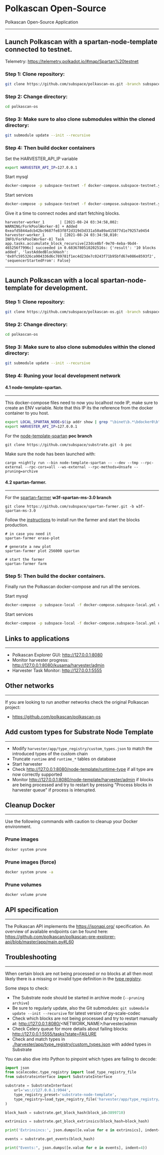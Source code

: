# Polkascan Open-Source

Polkascan Open-Source Application

<hr></hr>

## Launch Polkascan with a spartan-node-template connected to testnet.

Telemetry: https://telemetry.polkadot.io/#map/Spartan%20testnet

### Step 1: Clone repository:

```bash
git clone https://github.com/subspace/polkascan-os.git -branch subspace-testnet
```

### Step 2: Change directory:

```bash
cd polkascan-os
```

### Step 3: Make sure to also clone submodules within the cloned directory:

```bash
git submodule update --init --recursive
```

### Step 4: Then build docker containers

Set the HARVESTER_API_IP variable

```bash
export HARVESTER_API_IP=127.0.0.1
```

Start mysql

```bash
docker-compose -p subspace-testnet -f docker-compose.subspace-testnet.yml up -d mysql
```

Start services

```bash
docker-compose -p subspace-testnet -f docker-compose.subspace-testnet.yml up --build
```

Give it a time to connect nodes and start fetching blocks.

```
harvester-worker_1       | [2021-08-24 03:34:58,002: WARNING/ForkPoolWorker-8] + Added 0xeafd5844adcb42bc9687fe83f8f2d319d3d331a50a89a415877d1e79257a9454
harvester-worker_1       | [2021-08-24 03:34:58,010: INFO/ForkPoolWorker-8] Task app.tasks.accumulate_block_recursive[23dce8bf-9e70-4eba-9bd4-465256f7996c] succeeded in 0.6836780510202516s: {'result': '10 blocks added', 'lastAddedBlockHash': '0x0fc595326ca904336d6c789781f1ec4d23de7c0243f71b95bfd67e086e8593f2', 'sequencerStartedFrom': False}
```

<hr></hr>

## Launch Polkascan with a local spartan-node-template for development.

### Step 1: Clone repository:

```bash
git clone https://github.com/subspace/polkascan-os.git -branch subspace-testnet
```

### Step 2: Change directory:

```bash
cd polkascan-os
```

### Step 3: Make sure to also clone submodules within the cloned directory:

```bash
git submodule update --init --recursive
```

### Step 4: Runing your local development network

#### 4.1 node-template-spartan.

<hr></hr>

This docker-compose files need to now you localhost node IP, make sure to create an ENV variable.
Note that this IP its the reference from the docker container to you host.

```bash
export LOCAL_SPARTAN_NODE=$(ip addr show | grep "\binet\b.*\bdocker0\b" | awk '{print $2}' | cut -d '/' -f 1)
export HARVESTER_API_IP=127.0.0.1
```

For the [node-template-spartan](https://github.com/subspace/substrate/tree/poc/bin/node-template-spartan) **poc branch**

```
git clone https://github.com/subspace/substrate.git -b poc
```

Make sure the node has been launched with:

```
cargo +nightly run --bin node-template-spartan -- --dev --tmp --rpc-external --rpc-cors=all --ws-external --rpc-methods=Unsafe --pruning=archive
```

#### 4.2 spartan-farmer.

<hr></hr>

For the [spartan-farmer](https://github.com/subspace/spartan-farmer) **w3f-spartan-ms-3.0 branch**

```
git clone https://github.com/subspace/spartan-farmer.git -b w3f-spartan-ms-3.0
```

Follow the [instructions](https://github.com/subspace/spartan-farmer/blob/w3f-spartan-ms-3.0/README.md) to install run the farmer and start the blocks production.

```
# in case you need it
spartan-farmer erase-plot

# generate a new plot
spartan-farmer plot 256000 spartan

# start the farmer
spartan-farmer farm

```

### Step 5: Then build the docker containers.

Finally run the Polkascan docker-compose and run all the services.

Start mysql

```bash
docker-compose -p subspace-local -f docker-compose.subspace-local.yml up -d mysql
```

Start services

```bash
docker-compose -p subspace-local -f docker-compose.subspace-local.yml up --build
```

## Links to applications

<hr></hr>

- Polkascan Explorer GUI: http://127.0.0.1:8080
- Monitor harvester progress: http://127.0.0.1:8080/kusama/harvester/admin
- Harvester Task Monitor: http://127.0.0.1:5555

## Other networks

<hr></hr>

If you are looking to run another networks check the original Polkascan project:

- https://github.com/polkascan/polkascan-os

## Add custom types for Substrate Node Template

<hr></hr>

- Modify `harvester/app/type_registry/custom_types.json` to match the introduced types of the custom chain
- Truncate `runtime` and `runtime_*` tables on database
- Start harvester
- Check http://127.0.0.1:8080/node-template/runtime-type if all type are now correctly supported
- Monitor http://127.0.0.1:8080/node-template/harvester/admin if blocks are being processed and try to restart by pressing "Process blocks in harvester queue" if process is interupted.

## Cleanup Docker

<hr></hr>

Use the following commands with caution to cleanup your Docker environment.

### Prune images

```bash
docker system prune
```

### Prune images (force)

```bash
docker system prune -a
```

### Prune volumes

```bash
docker volume prune
```

## API specification

<hr></hr>

The Polkascan API implements the https://jsonapi.org/ specification. An overview of available endpoints can be found here: https://github.com/polkascan/polkascan-pre-explorer-api/blob/master/app/main.py#L60

## Troubleshooting

<hr></hr>

When certain block are not being processed or no blocks at all then most likely there is a missing or invalid type definition in the [type registry](https://github.com/polkascan/polkascan-pre-harvester/blob/c5f544ad631e3754ba1e818a26b7aac1ef11f287/app/type_registry/custom_types.json).

Some steps to check:

- The Substrate node should be started in archive mode (`--pruning archive`)
- Be sure to regularly update, also the Git submodules: `git submodule update --init --recursive` for latest version of py-scale-codec
- Check which blocks are not being processed and try to restart manually at: http://127.0.0.1:8080/<NETWORK_NAME>/harvester/admin
- Check Celery queue for more details about failing blocks: http://127.0.0.1:5555/tasks?state=FAILURE
- Check and match types in [./harvester/app/type_registry/custom_types.json](https://github.com/polkascan/polkascan-pre-harvester/blob/c5f544ad631e3754ba1e818a26b7aac1ef11f287/app/type_registry/custom_types.json) with added types in Substrate

You can also dive into Python to pinpoint which types are failing to decode:

```python
import json
from scalecodec.type_registry import load_type_registry_file
from substrateinterface import SubstrateInterface

substrate = SubstrateInterface(
    url='ws://127.0.0.1:9944',
    type_registry_preset='substrate-node-template',
    type_registry=load_type_registry_file('harvester/app/type_registry/custom_types.json'),
)

block_hash = substrate.get_block_hash(block_id=3899710)

extrinsics = substrate.get_block_extrinsics(block_hash=block_hash)

print('Extrinsincs:', json.dumps([e.value for e in extrinsics], indent=4))

events = substrate.get_events(block_hash)

print("Events:", json.dumps([e.value for e in events], indent=4))
```
